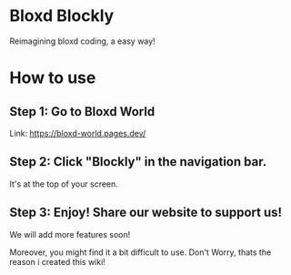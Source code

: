 # Bloxd Blockly
Reimagining bloxd coding, a easy way!

# How to use
## Step 1: Go to Bloxd World
Link: https://bloxd-world.pages.dev/
## Step 2: Click "Blockly" in the navigation bar.
It's at the top of your screen.
## Step 3: Enjoy! Share our website to support us!
We will add more features soon!

Moreover, you might find it a bit difficult to use. Don't Worry, thats the reason i created this wiki!
